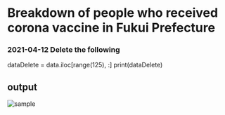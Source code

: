 # Breakdown of people who received corona vaccine in Fukui Prefecture

### 2021-04-12 Delete the following

dataDelete = data.iloc[range(125), :]
print(dataDelete)

## output

![sample](/img/result.png)
